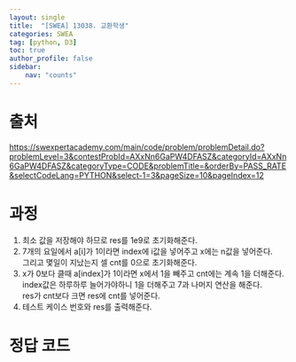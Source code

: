 ```yaml
---
layout: single
title:  "[SWEA] 13038. 교환학생"
categories: SWEA
tag: [python, D3]
toc: true
author_profile: false
sidebar:
    nav: "counts"
---
```


# 출처
<https://swexpertacademy.com/main/code/problem/problemDetail.do?problemLevel=3&contestProbId=AXxNn6GaPW4DFASZ&categoryId=AXxNn6GaPW4DFASZ&categoryType=CODE&problemTitle=&orderBy=PASS_RATE&selectCodeLang=PYTHON&select-1=3&pageSize=10&pageIndex=12>
  
  
# 과정
1. 최소 값을 저장해야 하므로 res를 1e9로 초기화해준다.
2. 7개의 요일에서 a[i]가 1이라면 index에 i값을 넣어주고
x에는 n값을 넣어준다.  
그리고 몇일이 지났는지 셀 cnt를 0으로 초기화해준다.
3. x가 0보다 클때 a[index]가 1이라면 x에서 1을 빼주고
cnt에는 계속 1을 더해준다.  
index값은 하루하루 늘어가야하니 1을 더해주고 7과 나머지 연산을 해준다.  
res가 cnt보다 크면 res에 cnt를 넣어준다.
4. 테스트 케이스 번호와 res를 출력해준다.  
 
  
    
    
# 정답 코드
<script src="https://gist.github.com/kghees/23da19719d8393b48f202b9d9dabda4c.js"></script>